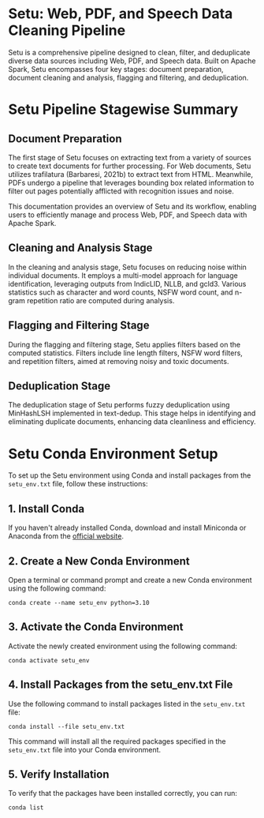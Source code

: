 # Setu: Web, PDF, and Speech Data Cleaning Pipeline

Setu is a comprehensive pipeline designed to clean, filter, and deduplicate diverse data sources including Web, PDF, and Speech data. Built on Apache Spark, Setu encompasses four key stages: document preparation, document cleaning and analysis, flagging and filtering, and deduplication.

# Setu Pipeline Stagewise Summary

## Document Preparation

The first stage of Setu focuses on extracting text from a variety of sources to create text documents for further processing. For Web documents, Setu utilizes trafilatura (Barbaresi, 2021b) to extract text from HTML. Meanwhile, PDFs undergo a pipeline that leverages bounding box related information to filter out pages potentially afflicted with recognition issues and noise.

This documentation provides an overview of Setu and its workflow, enabling users to efficiently manage and process Web, PDF, and Speech data with Apache Spark.

## Cleaning and Analysis Stage

In the cleaning and analysis stage, Setu focuses on reducing noise within individual documents. It employs a multi-model approach for language identification, leveraging outputs from IndicLID, NLLB, and gcld3. Various statistics such as character and word counts, NSFW word count, and n-gram repetition ratio are computed during analysis.

## Flagging and Filtering Stage

During the flagging and filtering stage, Setu applies filters based on the computed statistics. Filters include line length filters, NSFW word filters, and repetition filters, aimed at removing noisy and toxic documents.

## Deduplication Stage

The deduplication stage of Setu performs fuzzy deduplication using MinHashLSH implemented in text-dedup. This stage helps in identifying and eliminating duplicate documents, enhancing data cleanliness and efficiency.

# Setu Conda Environment Setup

To set up the Setu environment using Conda and install packages from the `setu_env.txt` file, follow these instructions:

## 1. Install Conda

If you haven't already installed Conda, download and install Miniconda or Anaconda from the [official website](https://docs.conda.io/en/latest/miniconda.html).

## 2. Create a New Conda Environment

Open a terminal or command prompt and create a new Conda environment using the following command:

```console
conda create --name setu_env python=3.10
```

## 3. Activate the Conda Environment

Activate the newly created environment using the following command:

```console
conda activate setu_env
```

## 4. Install Packages from the setu_env.txt File

Use the following command to install packages listed in the `setu_env.txt` file:

```console
conda install --file setu_env.txt
```

This command will install all the required packages specified in the `setu_env.txt` file into your Conda environment.

## 5. Verify Installation

To verify that the packages have been installed correctly, you can run:

```console
conda list
```
